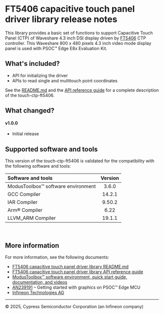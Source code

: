 # FT5406 capacitive touch panel driver library release notes

This library provides a basic set of functions to support Capacitive Touch Panel (CTP) of Waveshare 4.3 inch DSI display driven by [FT5406](https://www.displayfuture.com/Display/datasheet/controller/FT5x06.pdf) CTP controller. This Waveshare 800 x 480 pixels 4.3 inch video mode display panel is used with PSOC&trade; Edge E8x Evaluation Kit.

## What's included?

- API for initializing the driver
- APIs to read single and multitouch point coordinates 


See the [README.md](./README.md) and the [API reference guide](./API_reference.md) for a complete description of the touch-ctp-ft5406.

## What changed?

#### v1.0.0

* Initial release

## Supported software and tools

This version of the touch-ctp-ft5406 is validated for the compatibility with the following software and tools:

Software and tools                                      | Version
:---                                                    | :----:
ModusToolbox&trade; software environment                | 3.6.0
GCC Compiler                                            | 14.2.1
IAR Compiler                                            | 9.50.2
Arm&reg; Compiler                                       | 6.22
LLVM_ARM Compiler                                       | 19.1.1

<br>

## More information

For more information, see the following documents:

* [FT5406 capacitive touch panel driver library README.md](./README.md)
* [FT5406 capacitive touch panel driver library API reference guide](./API_reference.md)
* [ModusToolbox&trade; software environment, quick start guide, documentation, and videos](https://www.infineon.com/modustoolbox)
* [AN239191](https://www.infineon.com/AN239191) – Getting started with graphics on PSOC&trade; Edge MCU
* [Infineon Technologies AG](https://www.infineon.com)

---
© 2025, Cypress Semiconductor Corporation (an Infineon company)
